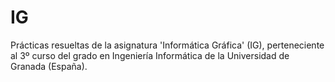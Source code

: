 # IG

Prácticas resueltas de la asignatura 'Informática Gráfica' (IG), perteneciente al 3º curso del grado en Ingeniería Informática de la Universidad de Granada (España).
